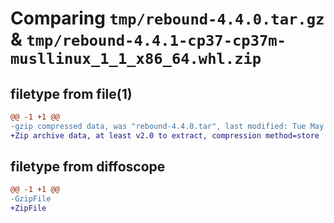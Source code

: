 # Comparing `tmp/rebound-4.4.0.tar.gz` & `tmp/rebound-4.4.1-cp37-cp37m-musllinux_1_1_x86_64.whl.zip`

## filetype from file(1)

```diff
@@ -1 +1 @@
-gzip compressed data, was "rebound-4.4.0.tar", last modified: Tue May  7 13:54:54 2024, max compression
+Zip archive data, at least v2.0 to extract, compression method=store
```

## filetype from diffoscope

```diff
@@ -1 +1 @@
-GzipFile
+ZipFile
```

